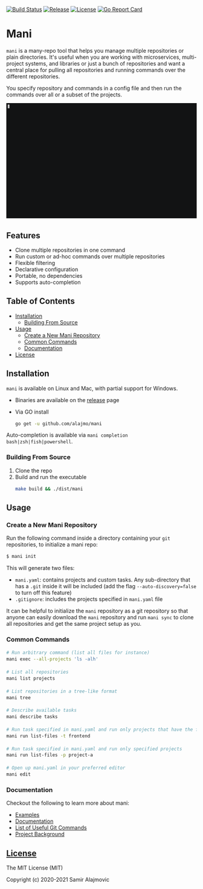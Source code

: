 [![Build Status](https://github.com/alajmo/mani/workflows/test/badge.svg)](https://github.com/alajmo/mani/actions)
[![Release](https://img.shields.io/github/release-pre/alajmo/mani.svg)](https://github.com/alajmo/mani/releases)
[![License](https://img.shields.io/badge/license-MIT-green)](https://img.shields.io/badge/license-MIT-green)
[![Go Report Card](https://goreportcard.com/badge/github.com/alajmo/mani)](https://goreportcard.com/report/github.com/alajmo/mani)

# Mani

`mani` is a many-repo tool that helps you manage multiple repositories or plain directories. It's useful when you are working with microservices, multi-project systems, and libraries or just a bunch of repositories and want a central place for pulling all repositories and running commands over the different repositories.

You specify repository and commands in a config file and then run the commands over all or a subset of the projects.

![demo](res/output.gif)

## Features

- Clone multiple repositories in one command
- Run custom or ad-hoc commands over multiple repositories
- Flexible filtering
- Declarative configuration
- Portable, no dependencies
- Supports auto-completion

## Table of Contents

<!-- vim-markdown-toc GFM -->

* [Installation](#installation)
  * [Building From Source](#building-from-source)
* [Usage](#usage)
  * [Create a New Mani Repository](#create-a-new-mani-repository)
  * [Common Commands](#common-commands)
  * [Documentation](#documentation)
* [License](#license)

<!-- vim-markdown-toc -->

## Installation

`mani` is available on Linux and Mac, with partial support for Windows.


* Binaries are available on the [release](https://github.com/alajmo/mani/releases) page

* Via GO install
    ```sh
    go get -u github.com/alajmo/mani
    ```

Auto-completion is available via `mani completion bash|zsh|fish|powershell`.

### Building From Source

1. Clone the repo
2. Build and run the executable
    ```sh
    make build && ./dist/mani
    ```

## Usage

### Create a New Mani Repository

Run the following command inside a directory containing your `git` repositories, to initialize a mani repo:

```sh
$ mani init
```

This will generate two files:

- `mani.yaml`: contains projects and custom tasks. Any sub-directory that has a `.git` inside it will be included (add the flag `--auto-discovery=false` to turn off this feature)
- `.gitignore`: includes the projects specified in `mani.yaml` file

It can be helpful to initialize the `mani` repository as a git repository so that anyone can easily download the `mani` repository and run `mani sync` to clone all repositories and get the same project setup as you.

### Common Commands

```sh
# Run arbitrary command (list all files for instance)
mani exec --all-projects 'ls -alh'

# List all repositories
mani list projects

# List repositories in a tree-like format
mani tree

# Describe available tasks
mani describe tasks

# Run task specified in mani.yaml and run only projects that have the frontend tag
mani run list-files -t frontend

# Run task specified in mani.yaml and run only specified projects
mani run list-files -p project-a

# Open up mani.yaml in your preferred editor
mani edit
```
### Documentation

Checkout the following to learn more about mani:

- [Examples](_example)
- [Documentation](docs/DOCUMENTATION.md)
- [List of Useful Git Commands](docs/COMMANDS.md)
- [Project Background](docs/PROJECT-BACKGROUND.md)

## [License](LICENSE)

The MIT License (MIT)

Copyright (c) 2020-2021 Samir Alajmovic
